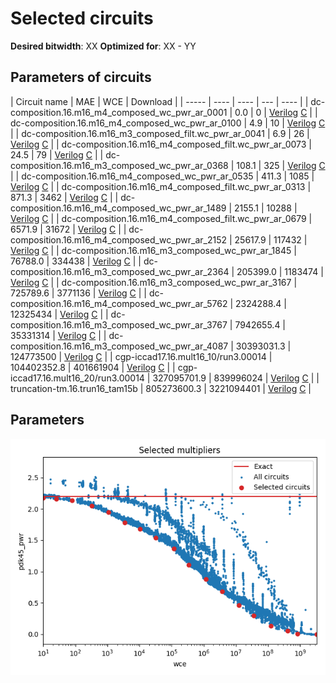 
Selected circuits
===================
**Desired bitwidth**: XX
**Optimized for**: XX - YY


Parameters of circuits
----------------------------

| Circuit name | MAE | WCE | Download |
| ----- |  ---- | ---- | --- | ---- | 
| dc-composition.16.m16_m4_composed_wc_pwr_ar_0001 | 0.0 | 0 |  [Verilog](dc-composition.16.m16_m4_composed_wc_pwr_ar_0001.v) [C](dc-composition.16.m16_m4_composed_wc_pwr_ar_0001.c) |
| dc-composition.16.m16_m4_composed_wc_pwr_ar_0100 | 4.9 | 10 |  [Verilog](dc-composition.16.m16_m4_composed_wc_pwr_ar_0100.v) [C](dc-composition.16.m16_m4_composed_wc_pwr_ar_0100.c) |
| dc-composition.16.m16_m3_composed_filt.wc_pwr_ar_0041 | 6.9 | 26 |  [Verilog](dc-composition.16.m16_m3_composed_filt.wc_pwr_ar_0041.v) [C](dc-composition.16.m16_m3_composed_filt.wc_pwr_ar_0041.c) |
| dc-composition.16.m16_m4_composed_filt.wc_pwr_ar_0073 | 24.5 | 79 |  [Verilog](dc-composition.16.m16_m4_composed_filt.wc_pwr_ar_0073.v) [C](dc-composition.16.m16_m4_composed_filt.wc_pwr_ar_0073.c) |
| dc-composition.16.m16_m3_composed_wc_pwr_ar_0368 | 108.1 | 325 |  [Verilog](dc-composition.16.m16_m3_composed_wc_pwr_ar_0368.v) [C](dc-composition.16.m16_m3_composed_wc_pwr_ar_0368.c) |
| dc-composition.16.m16_m4_composed_wc_pwr_ar_0535 | 411.3 | 1085 |  [Verilog](dc-composition.16.m16_m4_composed_wc_pwr_ar_0535.v) [C](dc-composition.16.m16_m4_composed_wc_pwr_ar_0535.c) |
| dc-composition.16.m16_m4_composed_filt.wc_pwr_ar_0313 | 871.3 | 3462 |  [Verilog](dc-composition.16.m16_m4_composed_filt.wc_pwr_ar_0313.v) [C](dc-composition.16.m16_m4_composed_filt.wc_pwr_ar_0313.c) |
| dc-composition.16.m16_m4_composed_wc_pwr_ar_1489 | 2155.1 | 10288 |  [Verilog](dc-composition.16.m16_m4_composed_wc_pwr_ar_1489.v) [C](dc-composition.16.m16_m4_composed_wc_pwr_ar_1489.c) |
| dc-composition.16.m16_m4_composed_filt.wc_pwr_ar_0679 | 6571.9 | 31672 |  [Verilog](dc-composition.16.m16_m4_composed_filt.wc_pwr_ar_0679.v) [C](dc-composition.16.m16_m4_composed_filt.wc_pwr_ar_0679.c) |
| dc-composition.16.m16_m4_composed_wc_pwr_ar_2152 | 25617.9 | 117432 |  [Verilog](dc-composition.16.m16_m4_composed_wc_pwr_ar_2152.v) [C](dc-composition.16.m16_m4_composed_wc_pwr_ar_2152.c) |
| dc-composition.16.m16_m3_composed_wc_pwr_ar_1845 | 76788.0 | 334438 |  [Verilog](dc-composition.16.m16_m3_composed_wc_pwr_ar_1845.v) [C](dc-composition.16.m16_m3_composed_wc_pwr_ar_1845.c) |
| dc-composition.16.m16_m3_composed_wc_pwr_ar_2364 | 205399.0 | 1183474 |  [Verilog](dc-composition.16.m16_m3_composed_wc_pwr_ar_2364.v) [C](dc-composition.16.m16_m3_composed_wc_pwr_ar_2364.c) |
| dc-composition.16.m16_m3_composed_wc_pwr_ar_3167 | 725789.6 | 3771136 |  [Verilog](dc-composition.16.m16_m3_composed_wc_pwr_ar_3167.v) [C](dc-composition.16.m16_m3_composed_wc_pwr_ar_3167.c) |
| dc-composition.16.m16_m4_composed_wc_pwr_ar_5762 | 2324288.4 | 12325434 |  [Verilog](dc-composition.16.m16_m4_composed_wc_pwr_ar_5762.v) [C](dc-composition.16.m16_m4_composed_wc_pwr_ar_5762.c) |
| dc-composition.16.m16_m3_composed_wc_pwr_ar_3767 | 7942655.4 | 35331314 |  [Verilog](dc-composition.16.m16_m3_composed_wc_pwr_ar_3767.v) [C](dc-composition.16.m16_m3_composed_wc_pwr_ar_3767.c) |
| dc-composition.16.m16_m3_composed_wc_pwr_ar_4087 | 30393031.3 | 124773500 |  [Verilog](dc-composition.16.m16_m3_composed_wc_pwr_ar_4087.v) [C](dc-composition.16.m16_m3_composed_wc_pwr_ar_4087.c) |
| cgp-iccad17.16.mult16_10/run3.00014 | 104402352.8 | 401661904 |  [Verilog](cgp-iccad17.16.mult16_10_run3.00014.v) [C](cgp-iccad17.16.mult16_10_run3.00014.c) |
| cgp-iccad17.16.mult16_20/run3.00014 | 327095701.9 | 839996024 |  [Verilog](cgp-iccad17.16.mult16_20_run3.00014.v) [C](cgp-iccad17.16.mult16_20_run3.00014.c) |
| truncation-tm.16.trun16_tam15b | 805273600.3 | 3221094401 |  [Verilog](truncation-tm.16.trun16_tam15b.v) [C](truncation-tm.16.trun16_tam15b.c) |

Parameters
--------------
![Parameters figure](fig.png)
         
